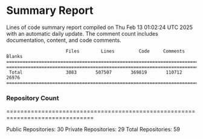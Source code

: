 # Summary Report
Lines of code summary report compiled on Thu Feb 13 01:02:24 UTC 2025 with an automatic daily update. The comment count includes documentation, content, and code comments.
```
                      Files        Lines         Code     Comments       Blanks
===============================================================================
===============================================================================
 Total                3083       507507       369819       110712        26976
===============================================================================
```

### Repository Count
===============================================================================

Public Repositories: 30
Private Repositories: 29
Total Repositories: 59

